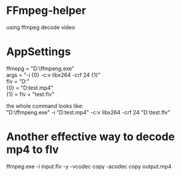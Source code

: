 # FFmpeg-helper
using ffmpeg decode video

# AppSettings
ffmepg = "D:\ffmpeng.exe"  
args = "-i {0} -c:v libx264 -crf 24 {1}"  
flv = "D:\"  
{0} = "D\:test.mp4"  
{1} = flv + "test.flv"  
  
the whole command looks like:  
"D:\ffmpeng.exe" -i "D\:test.mp4" -c:v libx264 -crf 24 "D:\test.flv"
  
# Another effective way to decode mp4 to flv  
ffmpeg.exe -i input.flv -y -vcodec copy -acodec copy output.mp4  


